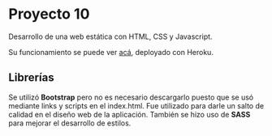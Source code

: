 # Proyecto 10

Desarrollo de una web estática con HTML, CSS y Javascript.

Su funcionamiento se puede ver [acá](https://l10messi.herokuapp.com/), deployado con Heroku. 

## Librerías

Se utilizó **Bootstrap** pero no es necesario descargarlo puesto que se usó mediante links y scripts en el index.html. Fue utilizado para darle un salto de calidad en el diseño web de la aplicación. 
También se hizo uso de **SASS** para mejorar el desarrollo de estilos.
